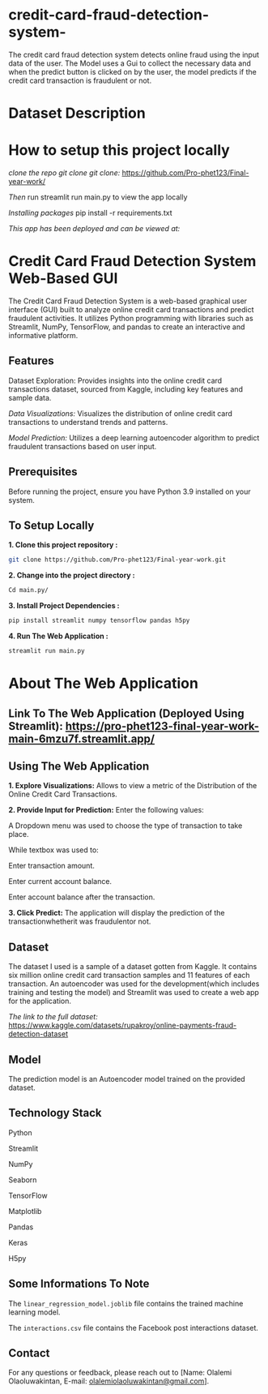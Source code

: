 
# credit-card-fraud-detection-system-
The credit card fraud detection system detects online fraud using the input data of the user. The Model uses a Gui to collect the necessary data and when the predict button is clicked on by the user, the model predicts if the credit card transaction is fraudulent or not.

# Dataset Description


# How to setup this project locally
*clone the repo git clone git clone:* https://github.com/Pro-phet123/Final-year-work/

*Then* run streamlit run main.py to view the app locally

*Installing packages* pip install -r requirements.txt

*This app has been deployed and can be viewed at:* 





# Credit Card Fraud Detection System Web-Based GUI

The Credit Card Fraud Detection System is a web-based graphical user interface (GUI) built to analyze online credit card transactions and predict fraudulent activities. It utilizes Python programming with libraries such as Streamlit, NumPy, TensorFlow, and pandas to create an interactive and informative platform.

## Features

Dataset Exploration: Provides insights into the online credit card transactions dataset, sourced from Kaggle, including key features and sample data.

*Data Visualizations:* Visualizes the distribution of online credit card transactions to understand trends and patterns.

*Model Prediction:* Utilizes a deep learning autoencoder algorithm to predict fraudulent transactions based on user input.


## Prerequisites

Before running the project, ensure you have Python 3.9 installed on your system.


## To Setup Locally


**1. Clone this project repository :**


```bash
git clone https://github.com/Pro-phet123/Final-year-work.git
```

**2. Change into the project directory :**

```bash
Cd main.py/ 
```

**3. Install Project Dependencies :**

```bash
pip install streamlit numpy tensorflow pandas h5py
```

**4. Run The Web Application :**

```bash
streamlit run main.py 
```


# About The Web Application

## Link To The Web Application (Deployed Using Streamlit): https://pro-phet123-final-year-work-main-6mzu7f.streamlit.app/


## Using The Web Application 

**1. Explore Visualizations:** Allows to view a metric of the Distribution of the Online Credit Card Transactions.

**2. Provide Input for Prediction:** Enter the following values:

A Dropdown menu was used to choose the type of transaction to take place.

While textbox was used to:

Enter transaction amount.

Enter current account balance.

Enter account balance after the transaction.

**3. Click Predict:** The application will display the prediction of the transactionwhetherit was fraudulentor not.


## Dataset

The dataset I used is a sample of a dataset gotten from Kaggle. It contains six million online credit card transaction samples and 11 features of each transaction. An autoencoder was used for the development(which includes training and testing the model) and Streamlit was used to create a web app for the application.

*The link to the full dataset:* https://www.kaggle.com/datasets/rupakroy/online-payments-fraud-detection-dataset


## Model

The prediction model is an Autoencoder model trained on the provided dataset.

## Technology Stack

Python

Streamlit

NumPy

Seaborn

TensorFlow

Matplotlib

Pandas

Keras

H5py


## Some Informations To Note

The ```linear_regression_model.joblib``` file contains the trained machine learning model.

The ```interactions.csv``` file contains the Facebook post interactions dataset.

## Contact

For any questions or feedback, please reach out to [Name: Olalemi Olaoluwakintan, E-mail: olalemiolaoluwakintan@gmail.com].
